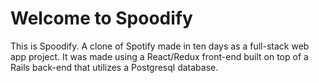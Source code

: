 # Welcome to Spoodify

This is Spoodify. A clone of Spotify made in ten days as a full-stack web app project. It was made using a React/Redux front-end built on top of a Rails back-end that utilizes a Postgresql database.
